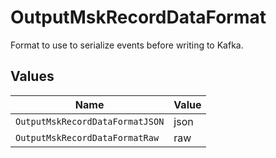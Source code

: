 # OutputMskRecordDataFormat

Format to use to serialize events before writing to Kafka.


## Values

| Name                            | Value                           |
| ------------------------------- | ------------------------------- |
| `OutputMskRecordDataFormatJSON` | json                            |
| `OutputMskRecordDataFormatRaw`  | raw                             |